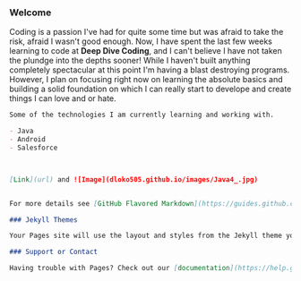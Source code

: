 ### Welcome 

Coding is a passion I've had for quite some time but was afraid to take the risk, afraid I wasn't good enough. Now, I have spent the last few weeks learning to code at **Deep Dive Coding**, and I can't believe I have not taken the plundge into the depths sooner! While I haven't built anything completely spectacular at this point I'm having a blast destroying programs. However, I plan on focusing right now on learning the absolute basics and building a solid foundation on which I can really start to develope and create things I can love and or hate. 


```markdown
Some of the technologies I am currently learning and working with.

- Java
- Android
- Salesforce



[Link](url) and ![Image](dloko505.github.io/images/Java4_.jpg)


For more details see [GitHub Flavored Markdown](https://guides.github.com/features/mastering-markdown/).

### Jekyll Themes

Your Pages site will use the layout and styles from the Jekyll theme you have selected in your [repository settings](https://github.com/Dloko505/dloko505.github.io/settings). The name of this theme is saved in the Jekyll `_config.yml` configuration file.

### Support or Contact

Having trouble with Pages? Check out our [documentation](https://help.github.com/categories/github-pages-basics/) or [contact support](https://github.com/contact) and we’ll help you sort it out.
